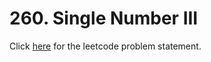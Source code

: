 # 260. Single Number III

Click [here](https://leetcode.com/problems/single-number-iii/) for the leetcode problem statement.
